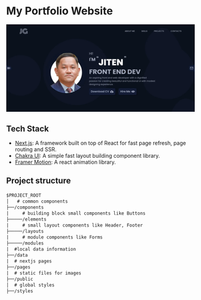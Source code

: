 # My Portfolio Website

<img src="https://raw.githubusercontent.com/zeetaen1989/portfolio/main/public/images/portfolio.webp">

## Tech Stack

- [Next.js](https://nextjs.org/): A framework built on top of React for fast page refresh, page routing and SSR.
- [Chakra UI](https://chakra-ui.com/): A simple fast layout building component library.
- [Framer Motion](https://www.framer.com/motion/): A react animation library.

## Project structure

```
$PROJECT_ROOT
│   # common components
├──/components
|     # building block small components like Buttons
├─────/elements
|     # small layout components like Header, Footer
├─────/layouts
|     # module components like Forms
├─────/modules
|  #local data information
├──/data
|  # nextjs pages
├──/pages
|  # static files for images
├──/public
│  # global styles
├──/styles
```